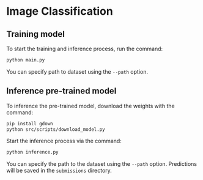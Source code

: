 # Image Classification

## Training model

To start the training and inference process, run the command:

```bash
python main.py
```

You can specify path to dataset using the `--path` option.

## Inference pre-trained model

To inference the pre-trained model, download the weights with the command:

```bash
pip install gdown
python src/scripts/download_model.py
```

Start the inference process via the command:

```bash
python inference.py
```

You can specify the path to the dataset using the `--path` option. Predictions will
be saved in the `submissions` directory.
